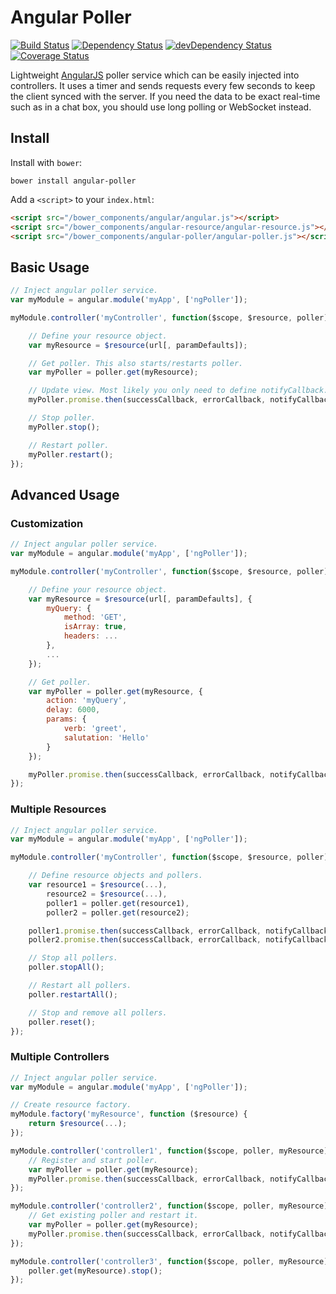 # Angular Poller
[![Build Status](https://img.shields.io/travis/emmaguo/angular-poller.svg)](https://travis-ci.org/emmaguo/angular-poller)
[![Dependency Status](https://david-dm.org/emmaguo/angular-poller.svg?theme=shields.io)](https://david-dm.org/emmaguo/angular-poller#info=dependencies)
[![devDependency Status](https://david-dm.org/emmaguo/angular-poller/dev-status.svg?theme=shields.io)](https://david-dm.org/emmaguo/angular-poller#info=devDependencies)
[![Coverage Status](https://img.shields.io/coveralls/emmaguo/angular-poller.svg)](https://coveralls.io/r/emmaguo/angular-poller?branch=master)

Lightweight [AngularJS](http://angularjs.org/) poller service which can be easily injected into controllers. It uses a timer and sends requests every few seconds to keep the client synced with the server. If you need the data to be exact real-time such as in a chat box, you should use long polling or WebSocket instead.

## Install

Install with `bower`:

```shell
bower install angular-poller
```

Add a `<script>` to your `index.html`:

```html
<script src="/bower_components/angular/angular.js"></script>
<script src="/bower_components/angular-resource/angular-resource.js"></script>
<script src="/bower_components/angular-poller/angular-poller.js"></script>
```

## Basic Usage
```javascript
// Inject angular poller service.
var myModule = angular.module('myApp', ['ngPoller']);

myModule.controller('myController', function($scope, $resource, poller) {

    // Define your resource object.
    var myResource = $resource(url[, paramDefaults]);

    // Get poller. This also starts/restarts poller.
    var myPoller = poller.get(myResource);

    // Update view. Most likely you only need to define notifyCallback.
    myPoller.promise.then(successCallback, errorCallback, notifyCallback);

    // Stop poller.
    myPoller.stop();

    // Restart poller.
    myPoller.restart();
});
```

## Advanced Usage

### Customization
```javascript
// Inject angular poller service.
var myModule = angular.module('myApp', ['ngPoller']);

myModule.controller('myController', function($scope, $resource, poller) {

    // Define your resource object.
    var myResource = $resource(url[, paramDefaults], {
        myQuery: {
            method: 'GET',
            isArray: true,
            headers: ...
        },
        ...
    });

    // Get poller.
    var myPoller = poller.get(myResource, {
        action: 'myQuery',
        delay: 6000,
        params: {
            verb: 'greet',
            salutation: 'Hello'
        }
    });

    myPoller.promise.then(successCallback, errorCallback, notifyCallback);
});
```

### Multiple Resources
```javascript
// Inject angular poller service.
var myModule = angular.module('myApp', ['ngPoller']);

myModule.controller('myController', function($scope, $resource, poller) {

    // Define resource objects and pollers.
    var resource1 = $resource(...),
        resource2 = $resource(...),
        poller1 = poller.get(resource1),
        poller2 = poller.get(resource2);

    poller1.promise.then(successCallback, errorCallback, notifyCallback);
    poller2.promise.then(successCallback, errorCallback, notifyCallback);

    // Stop all pollers.
    poller.stopAll();

    // Restart all pollers.
    poller.restartAll();

    // Stop and remove all pollers.
    poller.reset();
});
```

### Multiple Controllers
```javascript
// Inject angular poller service.
var myModule = angular.module('myApp', ['ngPoller']);

// Create resource factory.
myModule.factory('myResource', function ($resource) {
    return $resource(...);
});

myModule.controller('controller1', function($scope, poller, myResource) {
    // Register and start poller.
    var myPoller = poller.get(myResource);
    myPoller.promise.then(successCallback, errorCallback, notifyCallback);
});

myModule.controller('controller2', function($scope, poller, myResource) {
    // Get existing poller and restart it.
    var myPoller = poller.get(myResource);
    myPoller.promise.then(successCallback, errorCallback, notifyCallback);
});

myModule.controller('controller3', function($scope, poller, myResource) {
    poller.get(myResource).stop();
});
```